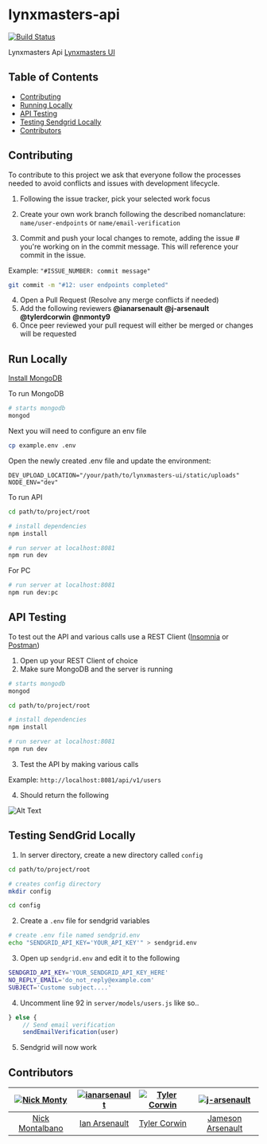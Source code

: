 # lynxmasters-api

[![Build Status](https://travis-ci.org/LynxMasters/lynxmasters-api.svg?branch=master)](https://travis-ci.org/LynxMasters/lynxmasters-api)

Lynxmasters Api
[Lynxmasters UI](https://github.com/LynxMasters/lynxmasters-ui)

## Table of Contents
- [Contributing](#contributing)
- [Running Locally](#run-locally)
- [API Testing](#api-testing)
- [Testing Sendgrid Locally](#testing-sendgrid-locally)
- [Contributors](#contributors)

## Contributing

To contribute to this project we ask that everyone follow the processes needed to avoid conflicts and issues with development lifecycle.

1. Following the issue tracker, pick your selected work focus
2. Create your own work branch following the described nomanclature:
 `name/user-endpoints` or `name/email-verification`

3. Commit and push your local changes to remote, adding the issue # you're working on in the commit message. This will reference your commit in the issue.

Example: `"#ISSUE_NUMBER: commit message"`

```sh
git commit -m "#12: user endpoints completed"
```

4. Open a Pull Request (Resolve any merge conflicts if needed)
5. Add the following reviewers
  **@ianarsenault** **@j-arsenault** **@tylerdcorwin** **@nmonty9**
6. Once peer reviewed your pull request will either be merged or changes will be requested



## Run Locally

[Install MongoDB](https://treehouse.github.io/installation-guides/mac/mongo-mac.html)

To run MongoDB

```sh
# starts mongodb
mongod
```


Next you will need to configure an env file
```bash
cp example.env .env
```

Open the newly created .env file and update the environment:
```
DEV_UPLOAD_LOCATION="/your/path/to/lynxmasters-ui/static/uploads"
NODE_ENV="dev"
```

To run API

```sh
cd path/to/project/root

# install dependencies
npm install

# run server at localhost:8081
npm run dev
```

For PC

```sh
# run server at localhost:8081
npm run dev:pc
```


## API Testing

To test out the API and various calls use a REST Client ([Insomnia](https://insomnia.rest/) or [Postman](https://www.getpostman.com/))

1. Open up your REST Client of choice
2. Make sure MongoDB and the server is running
```sh
# starts mongodb
mongod
```
```sh
cd path/to/project/root

# install dependencies
npm install

# run server at localhost:8081
npm run dev
```
3. Test the API by making various calls

Example: `http://localhost:8081/api/v1/users`

4. Should return the following

![Alt Text](https://i.imgur.com/nPafL4e.gif)

## Testing SendGrid Locally
1. In server directory, create a new directory called `config`
```sh
cd path/to/project/root

# creates config directory
mkdir config

cd config
```
2. Create a `.env` file for sendgrid variables
```sh
# create .env file named sendgrid.env
echo "SENDGRID_API_KEY='YOUR_API_KEY'" > sendgrid.env
```
3. Open up `sendgrid.env` and edit it to the following
```sh
SENDGRID_API_KEY='YOUR_SENDGRID_API_KEY_HERE'
NO_REPLY_EMAIL='do_not_reply@example.com'
SUBJECT='Custome subject....'
```
4. Uncomment line 92 in `server/models/users.js` like so..
```js
} else {
    // Send email verification
    sendEmailVerification(user)
```
5. Sendgrid will now work

## Contributors

|  [![Nick Monty](https://i.imgur.com/zzcGOku.png?1)](https://github.com/nmonty9) | [![ianarsenault](https://avatars2.githubusercontent.com/u/12011826?s=80&v=4&s=40)](https://github.com/ianarsenault)  | [![Tyler Corwin](https://avatars1.githubusercontent.com/u/22626343?s=80&v=4)](https://github.com/tylerdcorwin) | [![j-arsenault](https://avatars0.githubusercontent.com/u/11837811?s=80&v=4)](https://github.com/j-arsenault)   |
| :--:|:--:|:--: | :--: |
|  [Nick Montalbano](https://github.com/nmonty9) | [Ian Arsenault](https://github.com/ianarsenault)  | [Tyler Corwin](https://github.com/tylerdcorwin) | [Jameson Arsenault](https://github.com/j-arsenault) |